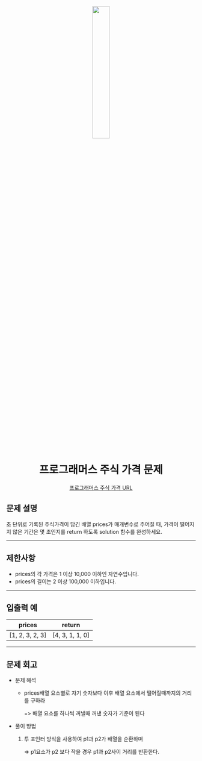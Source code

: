 <div align="center">
<img src="https://user-images.githubusercontent.com/81874493/223007046-76b81071-e47a-433a-930d-c8cb8ee2c672.png" width = "30%" height="30%">

# 프로그래머스 주식 가격 문제
[프로그래머스 주식 가격 URL](https://school.programmers.co.kr/learn/courses/30/lessons/42584)


</div>



## 문제 설명
초 단위로 기록된 주식가격이 담긴 배열 prices가 매개변수로 주어질 때, 가격이 떨어지지 않은 기간은 몇 초인지를 return 하도록 solution 함수를 완성하세요.

---

## 제한사항
* prices의 각 가격은 1 이상 10,000 이하인 자연수입니다.
* prices의 길이는 2 이상 100,000 이하입니다.

---
## 입출력 예

|prices|return|
|---|---|
|[1, 2, 3, 2, 3]|[4, 3, 1, 1, 0]|


---
## 문제 회고

* 문제 해석
    * prices배열 요소별로 자기 숫자보다 이후 배열 요소에서 떨어질때까지의 거리를 구하라
        
        => 배열 요소를 하나씩 꺼낼때 꺼낸 숫자가 기준이 된다
            
    
* 풀이 방법
    1. 투 포인터 방식을 사용하여 p1과 p2가 배열을 순환하며 
         
         => p1요소가 p2 보다 작을 경우 p1과 p2사이 거리를 반환한다. 

